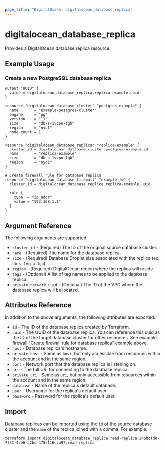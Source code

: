 ```yaml
---
page_title: "DigitalOcean: digitalocean_database_replica"
---
```


# digitalocean\_database\_replica

Provides a DigitalOcean database replica resource.

## Example Usage

### Create a new PostgreSQL database replica
```hcl
output "UUID" {
  value = digitalocean_database_replica.replica-example.uuid
}

resource "digitalocean_database_cluster" "postgres-example" {
  name       = "example-postgres-cluster"
  engine     = "pg"
  version    = "11"
  size       = "db-s-1vcpu-1gb"
  region     = "nyc1"
  node_count = 1
}

resource "digitalocean_database_replica" "replica-example" {
  cluster_id = digitalocean_database_cluster.postgres-example.id
  name       = "replica-example"
  size       = "db-s-1vcpu-1gb"
  region     = "nyc1"
}

# Create firewall rule for database replica
resource "digitalocean_database_firewall" "example-fw" {
  cluster_id = digitalocean_database_replica.replica-example.uuid

  rule {
    type  = "ip_addr"
    value = "192.168.1.1"
  }
}
```

## Argument Reference

The following arguments are supported:

* `cluster_id` - (Required) The ID of the original source database cluster.
* `name` - (Required) The name for the database replica.
* `size` - (Required) Database Droplet size associated with the replica (ex. `db-s-1vcpu-1gb`).
* `region` - (Required) DigitalOcean region where the replica will reside.
* `tags` - (Optional) A list of tag names to be applied to the database replica.
* `private_network_uuid` - (Optional) The ID of the VPC where the database replica will be located.

## Attributes Reference

In addition to the above arguments, the following attributes are exported:

* `id` - The ID of the database replica created by Terraform.
* `uuid` - The UUID of the database replica. You can reference this uuid as the ID of the target database cluster for other resources. See example firewall "Create firewall rule for database replica" example above.
* `host` - Database replica's hostname.
* `private_host` - Same as `host`, but only accessible from resources within the account and in the same region.
* `port` - Network port that the database replica is listening on.
* `uri` - The full URI for connecting to the database replica.
* `private_uri` - Same as `uri`, but only accessible from resources within the account and in the same region.
* `database` - Name of the replica's default database.
* `user` - Username for the replica's default user.
* `password` - Password for the replica's default user.

## Import

Database replicas can be imported using the `id` of the source database cluster
and the `name` of the replica joined with a comma. For example:

```
terraform import digitalocean_database_replica.read-replica 245bcfd0-7f31-4ce6-a2bc-475a116cca97,read-replica
```
